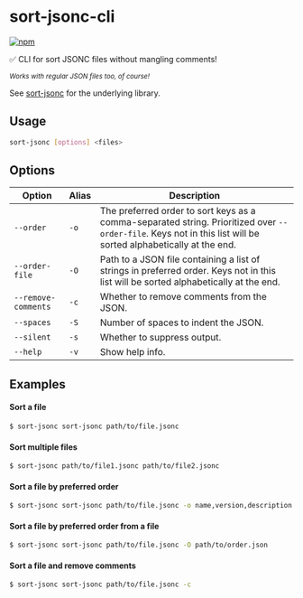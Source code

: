# sort-jsonc-cli

[![npm](https://img.shields.io/npm/v/sort-jsonc-cli.svg)](https://www.npmjs.com/package/sort-jsonc-cli)

✅ CLI for sort JSONC files without mangling comments!

<sup><i>Works with regular JSON files too, of course!</i></sup>

See [sort-jsonc](../sort-jsonc) for the underlying library.

## Usage

```sh
sort-jsonc [options] <files>
```

## Options

| Option              | Alias | Description                                                                                                                                                    |
| ------------------- | ----- | -------------------------------------------------------------------------------------------------------------------------------------------------------------- |
| `--order`           | `-o`  | The preferred order to sort keys as a comma-separated string. Prioritized over `--order-file`. Keys not in this list will be sorted alphabetically at the end. |
| `--order-file`      | `-O`  | Path to a JSON file containing a list of strings in preferred order. Keys not in this list will be sorted alphabetically at the end.                           |
| `--remove-comments` | `-c`  | Whether to remove comments from the JSON.                                                                                                                      |
| `--spaces`          | `-S`  | Number of spaces to indent the JSON.                                                                                                                           |
| `--silent`          | `-s`  | Whether to suppress output.                                                                                                                                    |
| `--help`            | `-v`  | Show help info.                                                                                                                                                |

## Examples

#### Sort a file

```sh
$ sort-jsonc sort-jsonc path/to/file.jsonc
```

#### Sort multiple files

```sh
$ sort-jsonc path/to/file1.jsonc path/to/file2.jsonc
```

#### Sort a file by preferred order

```sh
$ sort-jsonc sort-jsonc path/to/file.jsonc -o name,version,description
```

#### Sort a file by preferred order from a file

```sh
$ sort-jsonc sort-jsonc path/to/file.jsonc -O path/to/order.json
```

#### Sort a file and remove comments

```sh
$ sort-jsonc sort-jsonc path/to/file.jsonc -c
```
